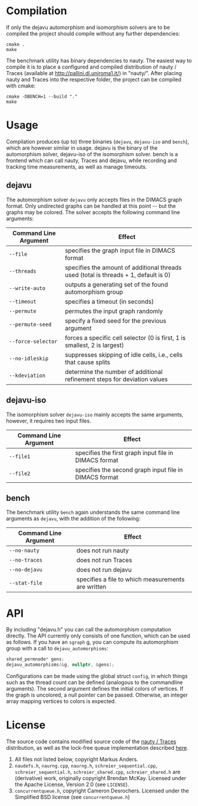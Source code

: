 # Compilation
If only the dejavu automorphism and isomorphism solvers are to be compiled the project should compile without any further dependencies:
```
cmake .
make 
```

The benchmark utility has binary dependencies to nauty. The easiest way to compile it is to place a configured and compiled distribution of nauty / Traces (available at http://pallini.di.uniroma1.it/) in "nauty/". After placing nauty and Traces into the respective folder, the project can be compiled with cmake:
```
cmake -DBENCH=1 --build "."
make 
```

# Usage
Compilation produces (up to) three binaries (`dejavu`, `dejavu-iso` and `bench`), which are however similar in usage. dejavu is the binary of the automorphism solver, dejavu-iso of the isomorphism solver. bench is a frontend which can call nauty, Traces and dejavu, while recording and tracking time measurements, as well as manage timeouts. 

## dejavu
The automorphism solver `dejavu` only accepts files in the DIMACS graph format. Only undirected graphs can be handled at this point -- but the graphs may be colored. The solver accepts the following command line arguments:

Command Line Argument | Effect
--- | ---
`--file` | specifies the graph input file in DIMACS format
`--threads` | specifies the amount of additional threads used (total is threads + 1, default is 0)
`--write-auto` | outputs a generating set of the found automorphism group
`--timeout` | specifies a timeout (in seconds)
`--permute` | permutes the input graph randomly
`--permute-seed` | specify a fixed seed for the previous argument
`--force-selector` | forces a specific cell selector (0 is first, 1 is smallest, 2 is largest)
`--no-idleskip` | suppresses skipping of idle cells, i.e., cells that cause splits
`--kdeviation` | determine the number of additional refinement steps for deviation values

## dejavu-iso
The isomorphism solver `dejavu-iso` mainly accepts the same arguments, however, it requires two input files.

Command Line Argument | Effect
--- | ---
`--file1` | specifies the first graph input file in DIMACS format
`--file2` | specifies the second graph input file in DIMACS format

## bench
The benchmark utility `bench` again understands the same command line arguments as `dejavu`, with the addition of the following: 

Command Line Argument | Effect
--- | ---
`--no-nauty` | does not run nauty
`--no-traces` | does not run Traces
`--no-dejavu` | does not run dejavu
`--stat-file` | specifies a file to which measurements are written

# API
By including "dejavu.h" you can call the automorphism computation directly. The API currently only consists of one function, which can be used as follows. If you have an `sgraph` g, you can compute its automorphism group with a call to `dejavu_automorphisms`:
```cpp
shared_permnode* gens;
dejavu_automorphisms(&g, nullptr, &gens);
```
Configurations can be made using the global struct `config`, in which things such as the thread count can be defined (analogous to the commandline arguments). The second argument defines the initial colors of vertices. If the graph is uncolored, a null pointer can be passed. Otherwise, an integer array mapping vertices to colors is expected.

# License
The source code contains modified source code of the [nauty / Traces](http://pallini.di.uniroma1.it) distribution, as well as the lock-free queue implementation described [here](http://moodycamel.com/blog/2014/a-fast-general-purpose-lock-free-queue-for-c++). 

1. All files not listed below, copyright Markus Anders.
2. `naudefs.h`, `naurng.cpp`, `naurng.h`, `schreier_sequential.cpp`, `schreier_sequential.h`, `schreier_shared.cpp`, `schreier_shared.h` are (derivative) work, originally copyright Brendan McKay. Licensed under the Apache License, Version 2.0 (see `LICENSE`).
3. `concurrentqueue.h`, copyright Cameron Desrochers. Licensed under the Simplified BSD license (see `concurrentqueue.h`)
